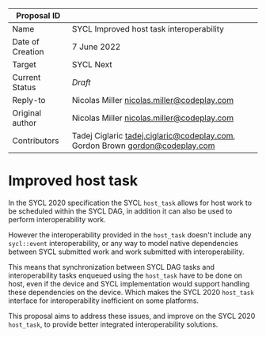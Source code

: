 | Proposal ID      |                                                                                  |
| ---------------- | -------------------------------------------------------------------------------- |
| Name             | SYCL Improved host task interoperability                                         |
| Date of Creation | 7 June 2022                                                                      |
| Target           | SYCL Next                                                                        |
| Current Status   | _Draft_                                                                          |
| Reply-to         | Nicolas Miller <nicolas.miller@codeplay.com>                                     |
| Original author  | Nicolas Miller <nicolas.miller@codeplay.com>                                     |
| Contributors     | Tadej Ciglaric <tadej.ciglaric@codeplay.com>, Gordon Brown <gordon@codeplay.com> |

# Improved host task

In the SYCL 2020 specification the SYCL `host_task` allows for host work to be
scheduled within the SYCL DAG, in addition it can also be used to perform
interoperability work.

However the interoperability provided in the `host_task` doesn't include any
`sycl::event` interoperability, or any way to model native dependencies between
SYCL submitted work and work submitted with interoperability.

This means that synchronization between SYCL DAG tasks and interoperability
tasks enqueued using the `host_task` have to be done on host, even if the device
and SYCL implementation would support handling these dependencies on the device.
Which makes the SYCL 2020 `host_task` interface for interoperability inefficient
on some platforms.

This proposal aims to address these issues, and improve on the SYCL 2020
`host_task`, to provide better integrated interoperability solutions.

